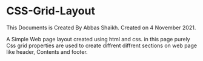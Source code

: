# CSS-Grid-Layout
This Documents is Created By Abbas Shaikh. Created on 4 November 2021.

A Simple Web page layout created using html and css. in this page purely Css grid properties are used to create diffrent diffrent sections on web page like header, Contents and footer. 
